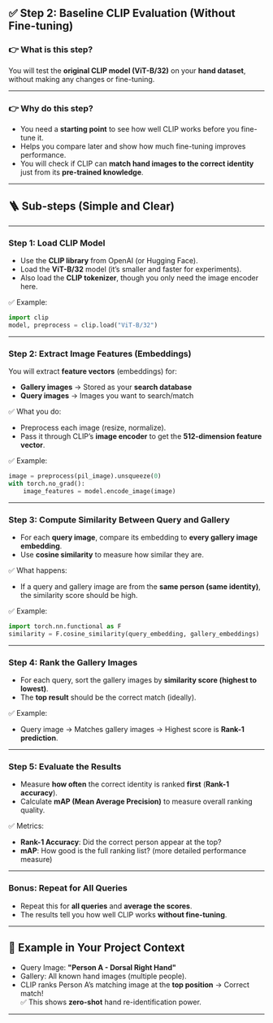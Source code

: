 ## ✅ Step 2: Baseline CLIP Evaluation (Without Fine-tuning)

### 👉 What is this step?
You will test the **original CLIP model (ViT-B/32)** on your **hand dataset**, without making any changes or fine-tuning.

---

### 👉 Why do this step?
- You need a **starting point** to see how well CLIP works before you fine-tune it.
- Helps you compare later and show how much fine-tuning improves performance.
- You will check if CLIP can **match hand images to the correct identity** just from its **pre-trained knowledge**.

---

## 🪜 Sub-steps (Simple and Clear)

---

### **Step 1: Load CLIP Model**
- Use the **CLIP library** from OpenAI (or Hugging Face).  
- Load the **ViT-B/32** model (it’s smaller and faster for experiments).  
- Also load the **CLIP tokenizer**, though you only need the image encoder here.

✅ Example:  
```python
import clip  
model, preprocess = clip.load("ViT-B/32")  
```

---

### **Step 2: Extract Image Features (Embeddings)**
You will extract **feature vectors** (embeddings) for:
- **Gallery images** → Stored as your **search database**  
- **Query images** → Images you want to search/match  

✅ What you do:  
- Preprocess each image (resize, normalize).  
- Pass it through CLIP’s **image encoder** to get the **512-dimension feature vector**.

✅ Example:  
```python
image = preprocess(pil_image).unsqueeze(0)  
with torch.no_grad():  
    image_features = model.encode_image(image)  
```

---

### **Step 3: Compute Similarity Between Query and Gallery**
- For each **query image**, compare its embedding to **every gallery image embedding**.
- Use **cosine similarity** to measure how similar they are.

✅ What happens:  
- If a query and gallery image are from the **same person (same identity)**, the similarity score should be high.

✅ Example:  
```python
import torch.nn.functional as F  
similarity = F.cosine_similarity(query_embedding, gallery_embeddings)
```

---

### **Step 4: Rank the Gallery Images**
- For each query, sort the gallery images by **similarity score (highest to lowest)**.  
- The **top result** should be the correct match (ideally).

✅ Example:  
- Query image → Matches gallery images → Highest score is **Rank-1 prediction**.

---

### **Step 5: Evaluate the Results**
- Measure **how often** the correct identity is ranked **first** (**Rank-1 accuracy**).  
- Calculate **mAP (Mean Average Precision)** to measure overall ranking quality.

✅ Metrics:
- **Rank-1 Accuracy**: Did the correct person appear at the top?  
- **mAP**: How good is the full ranking list? (more detailed performance measure)

---

### **Bonus: Repeat for All Queries**
- Repeat this for **all queries** and **average the scores**.  
- The results tell you how well CLIP works **without fine-tuning**.

---

## 📝 Example in Your Project Context
- Query Image: **"Person A - Dorsal Right Hand"**  
- Gallery: All known hand images (multiple people).  
- CLIP ranks Person A’s matching image at the **top position** → Correct match!  
✅ This shows **zero-shot** hand re-identification power.

---
